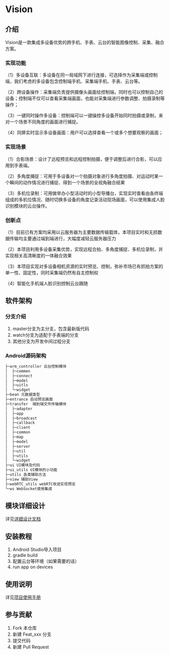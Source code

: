 # Vision

## 介绍
Vision是一款集成多设备优势的跨手机、手表、云台的智能图像控制、采集、融合方案。


### 实现功能

（1）多设备互联：多设备在同一局域网下进行连接，可选择作为采集端或控制端，我们考虑的多设备包含控制端手机、采集端手机、手表、云台等。

（2）跨设备操作：采集端负责提供摄像头画面给控制端，同时也可以控制自己的设备；控制端不仅可以查看采集端画面，也能对采集端进行参数调整、拍摄录制等操作；

（3）一键同时操作多设备：控制端可以一键操控多设备开始同时拍摄或录制，来对一个场景不同角度的画面进行捕捉。

（4）同屏实时显示多设备画面：用户可以选择查看一个或多个想要观察的画面；


### 实现场景

（1）合影场景：设计了远程预览和远程控制拍摄，便于调整后进行合影，可以应用到手表端。

（2）多角度捕捉：可用于多设备对一个拍摄对象进行多角度拍摄、对运动时某一个瞬间的动作情况进行捕捉、得到一个场景的全视角融合结果

（3）多机位录制：可用做举办小型活动时的小型导播台，实现实时查看由各终端组成的多机位情况、随时切换多设备的角度记录活动现场画面，可以使用集成人脸识别模块的云台操作。


### 创新点

（1）目前已有方案均采用以云服务器为主要数据传输载体，本项目实时和无损数据传输均主要通过端到端进行，大幅度减轻云服务器压力

（2）本项目利用多设备采集优势，实现远程合拍、多角度捕捉、多机位录制，并实现相关高清晰度的一体融合效果

（3）本项目实现对多设备相机资源的实时预览、控制，弥补市场已有抓拍方案的单一性、固定性，同时采集端仍然有自主控制权

（4）智能化手机端人脸识别控制云台跟随


## 软件架构
### 分支介绍

1. master分支为主分支，包含最新版代码
2. watch分支为适配于手表端的分支
3. 其他分支为开发中间过程分支

### Android源码架构

```markdown
├─arm_controller 云台控制模块
│  ├─commen
│  ├─connect
│  ├─model
│  ├─uitls
│  └─widget
├─bean 元数据类型
├─entrance 启动预览画面
├─transfer  端到端文件传输模块
│  ├─adapter
│  ├─app
│  ├─broadcast
│  ├─callback
│  ├─client
│  ├─common
│  ├─map
│  ├─model
│  ├─server
│  ├─util
│  ├─utils
│  └─widget
├─ui UI模块及代码
├─ui_utils UI模块的小功能
├─utils 各类辅助方法
├─view 辅助View
├─webRTC_utils webRTC改进实现预览
└─ws WebSocket使用集成
```

## 模块详细设计

详见[详细设计文档](doc/Vision详细设计文档.docx)

## 安装教程

1.  Android Studio导入项目
2.  gradle build
3.  配置云台等环境（如果需要的话）
4.  run app on devices

## 使用说明

详见[项目使用手册](doc/Vision项目使用手册.docx)


## 参与贡献

1.  Fork 本仓库
2.  新建 Feat_xxx 分支
3.  提交代码
4.  新建 Pull Request

